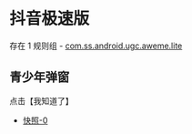 # 抖音极速版

存在 1 规则组 - [com.ss.android.ugc.aweme.lite](/src/apps/com.ss.android.ugc.aweme.lite.ts)

## 青少年弹窗

点击【我知道了】

- [快照-0](https://i.gkd.li/import/13111607)
